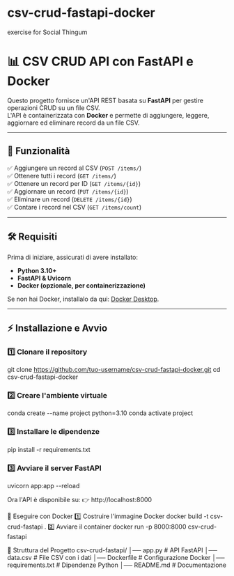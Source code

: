 # csv-crud-fastapi-docker
exercise for Social Thingum

# 📊 CSV CRUD API con FastAPI e Docker

Questo progetto fornisce un'API REST basata su **FastAPI** per gestire operazioni CRUD su un file CSV.  
L'API è containerizzata con **Docker** e permette di aggiungere, leggere, aggiornare ed eliminare record da un file CSV.

---

## 🚀 Funzionalità
✅ Aggiungere un record al CSV (`POST /items/`)  
✅ Ottenere tutti i record (`GET /items/`)  
✅ Ottenere un record per ID (`GET /items/{id}`)  
✅ Aggiornare un record (`PUT /items/{id}`)  
✅ Eliminare un record (`DELETE /items/{id}`)  
✅ Contare i record nel CSV (`GET /items/count`)  

---

## 🛠️ Requisiti
Prima di iniziare, assicurati di avere installato:  
- **Python 3.10+**  
- **FastAPI & Uvicorn**  
- **Docker (opzionale, per containerizzazione)**  

Se non hai Docker, installalo da qui: [Docker Desktop](https://www.docker.com/products/docker-desktop).

---

## ⚡ Installazione e Avvio

### **1️⃣ Clonare il repository**
git clone https://github.com/tuo-username/csv-crud-fastapi-docker.git
cd csv-crud-fastapi-docker

### **2️⃣ Creare l'ambiente virtuale**
conda create --name project python=3.10
conda activate project

### **3️⃣ Installare le dipendenze**
pip install -r requirements.txt

### **3️⃣ Avviare il server FastAPI**
uvicorn app:app --reload

Ora l'API è disponibile su:
👉 http://localhost:8000

🐳 Eseguire con Docker
1️⃣ Costruire l'immagine Docker
docker build -t csv-crud-fastapi .
2️⃣ Avviare il container
docker run -p 8000:8000 csv-crud-fastapi

📂 Struttura del Progetto
csv-crud-fastapi/
│── app.py                # API FastAPI
│── data.csv              # File CSV con i dati
│── Dockerfile            # Configurazione Docker
│── requirements.txt      # Dipendenze Python
│── README.md             # Documentazione

